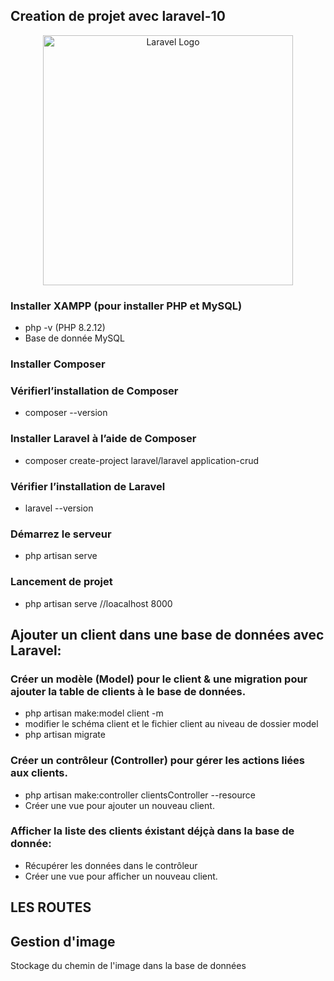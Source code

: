 
## Creation de projet avec laravel-10
<p align="center"><a href="https://laravel.com" target="_blank"><img src="https://raw.githubusercontent.com/laravel/art/master/logo-lockup/5%20SVG/2%20CMYK/1%20Full%20Color/laravel-logolockup-cmyk-red.svg" width="400" alt="Laravel Logo"></a></p>

### Installer XAMPP (pour installer PHP et MySQL)
- php -v (PHP 8.2.12) 
- Base de donnée MySQL
### Installer Composer
### Vérifierl’installation de Composer
- composer --version
### Installer Laravel à l’aide de Composer
- composer create-project laravel/laravel application-crud
### Vérifier l’installation de Laravel
- laravel --version
### Démarrez le serveur
- php artisan serve
### Lancement de projet 
- php artisan serve //loacalhost 8000

## Ajouter un client dans une base de données avec Laravel:

### Créer un modèle (Model) pour le client & une migration pour ajouter la table de clients à le base de données.
- php artisan make:model client -m
- modifier le schéma client et le fichier client au niveau de dossier model 
- php artisan migrate 
### Créer un contrôleur (Controller) pour gérer les actions liées aux clients.
- php artisan make:controller clientsController --resource
- Créer une vue pour ajouter un nouveau client.

### Afficher la liste des  clients éxistant déjçà dans la base de donnée:
- Récupérer les données dans le contrôleur 
- Créer une vue pour afficher un nouveau client.

## LES ROUTES 

##  Gestion d'image 
Stockage du chemin de l'image dans la base de données 

